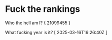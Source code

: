 # Fuck the rankings

Who the hell am I?
{ 21099455 }

What fucking year is it?
[ 2025-03-16T16:26:40Z ]
